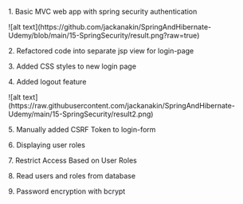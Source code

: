 <p>1. Basic MVC web app with spring security authentication</p>
![alt text](https://github.com/jackanakin/SpringAndHibernate-Udemy/blob/main/15-SpringSecurity/result.png?raw=true)
<p>2. Refactored code into separate jsp view for login-page</p>
<p>3. Added CSS styles to new login page</p>
<p>4. Added logout feature</p>
![alt text](https://raw.githubusercontent.com/jackanakin/SpringAndHibernate-Udemy/main/15-SpringSecurity/result2.png)
<p>5. Manually added CSRF Token to login-form<p>
<p>6. Displaying user roles<p>
<p>7. Restrict Access Based on User Roles</p>
<p>8. Read users and roles from database</p>
<p>9. Password encryption with bcrypt<p>